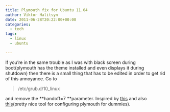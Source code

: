 ```yaml
---
title: Plymouth fix for Ubuntu 11.04
author: Viktor Halitsyn
date: 2011-06-28T20:22:00+00:00
categories:
  - tech
tags:
  - linux
  - ubuntu

---
```

If you&#8217;re in the same trouble as I was with black screen during boot(plymouth has the theme installed and even displays it during shutdown) then there is a small thing that has to be edited in order to get rid of this annoyance. Go to

>  /etc/grub.d/10_linux 

and remove the **handoff=7 **parameter. Inspired by [this][1] and also [this][2](pretty nice tool for configuring plymouth for dummies).

 [1]: http://www.webalice.it/bernardi82/software/fixplymouth-natty
 [2]: http://zorin-os.webs.com/splashscreenmanager.htm